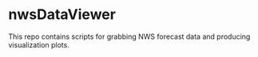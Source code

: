 # nwsDataViewer
This repo contains scripts for grabbing NWS forecast data and producing visualization plots.
